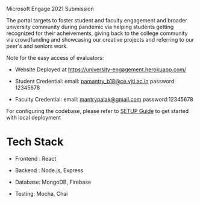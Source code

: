 
Microsoft Engage 2021 Submission

The portal targets to foster student and faculty engagement and broader university community during pandemic via helping students getting recognized for their acheivements, giving back to the college community via crowdfunding and showcasing our creative projects and referring to our peer's and seniors work. 

Note for the easy access of evaluators: 
- Website Deployed at https://university-engagement.herokuapp.com/

- Student Credential:
email: pamantry_b18@ce.vjti.ac.in
password: 12345678

- Faculty Credential:
email: mantrypalak@gmail.com
password:12345678


For configuring the codebase, please refer to [SETUP Guide](https://github.com/pal-16/University-Engagement/blob/main/SETUP.md) to get started with local deployment

# Tech Stack

- Frontend : React

- Backend : Node.js, Express

- Database: MongoDB, Firebase

- Testing: Mocha, Chai




